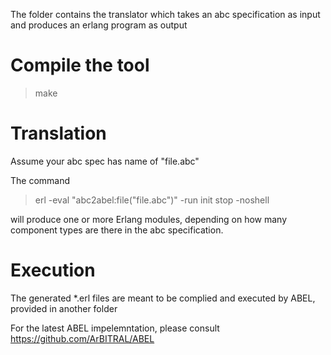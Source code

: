 The folder contains the translator which takes an abc specification as input and produces an erlang program as output

# Compile the tool
> make

# Translation

Assume your abc spec has name of "file.abc"

The command

> erl -eval "abc2abel:file(\"file.abc\")" -run init stop -noshell

will produce one or more Erlang modules, depending on how many component types are there in the abc specification.

# Execution

The generated *.erl files are meant to be complied and executed by ABEL, provided in another folder

For the latest ABEL impelemntation, please consult https://github.com/ArBITRAL/ABEL
